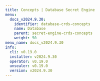 ```yaml
---
title: Concepts | Database Secret Engine
menu:
  docs_v2024.9.30:
    identifier: database-crds-concepts
    name: Database
    parent: secret-engine-crds-concepts
    weight: 50
menu_name: docs_v2024.9.30
info:
  cli: v0.19.0
  installer: v2024.9.30
  operator: v0.19.0
  unsealer: v0.19.0
  version: v2024.9.30
---
```


